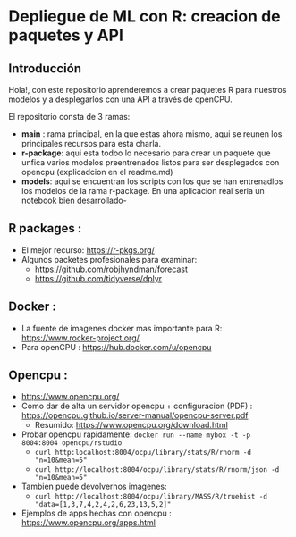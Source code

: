 # Depliegue de ML con R: creacion de paquetes y API


## Introducción

Hola!, con este repositorio aprenderemos a crear paquetes R para nuestros modelos y a desplegarlos con una API a través de openCPU.

El repositorio consta de 3 ramas: 
* **main** : rama principal, en la que estas ahora mismo, aqui se reunen los principales recursos para esta charla.
* **r-package**: aqui esta todoo lo necesario para crear un paquete que unfica varios modelos preentrenados listos para ser desplegados con opencpu (explicadcion en el readme.md)
* **models**: aqui se encuentran los scripts con los que se han entrenadlos los modelos de la rama r-package. En una aplicacion real seria un notebook bien desarrollado-




## R packages : 

* El mejor recurso: https://r-pkgs.org/    
* Algunos packetes profesionales para examinar: 
  * https://github.com/robjhyndman/forecast
  * https://github.com/tidyverse/dplyr


## Docker :
 * La fuente de imagenes docker mas importante para R: https://www.rocker-project.org/
 * Para openCPU : https://hub.docker.com/u/opencpu
## Opencpu :
 * https://www.opencpu.org/
 * Como dar de alta un servidor opencpu + configuracion (PDF) : https://opencpu.github.io/server-manual/opencpu-server.pdf
    * Resumido: https://www.opencpu.org/download.html
 * Probar opencpu rapidamente: `docker run --name mybox -t -p 8004:8004 opencpu/rstudio`
    * `curl http:localhost:8004/ocpu/library/stats/R/rnorm -d "n=10&mean=5"`
    * `curl http://localhost:8004/ocpu/library/stats/R/rnorm/json -d "n=10&mean=5"`
 * Tambien puede devolvernos imagenes:
    * `curl http://localhost:8004/ocpu/library/MASS/R/truehist -d "data=[1,3,7,4,2,4,2,6,23,13,5,2]"`  
 * Ejemplos de apps hechas con opencpu : https://www.opencpu.org/apps.html
           
